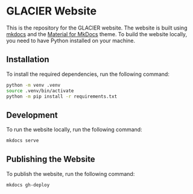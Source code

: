 # GLACIER Website

This is the repository for the GLACIER website. The website is built using [mkdocs](https://www.mkdocs.org/) and the [Material for MkDocs](https://squidfunk.github.io/mkdocs-material/) theme. 
To build the website locally, you need to have Python installed on your machine.

## Installation

To install the required dependencies, run the following command:

```bash
python -m venv .venv
source .venv/bin/activate
python -m pip install -r requirements.txt
```

## Development

To run the website locally, run the following command:

```bash
mkdocs serve
```

## Publishing the Website

To publish the website, run the following command:

```bash
mkdocs gh-deploy
```


